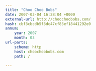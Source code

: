 ```yaml
---
title: "Choo Choo Bobs"
date: 2007-03-04 16:28:04 +0000
external-url: http://choochoobobs.com/
hash: cbf3cbcdb5f3dc47cf83ef18441292e0
annum:
    year: 2007
    month: 03
url-parts:
    scheme: http
    host: choochoobobs.com
    path: /

---
```



